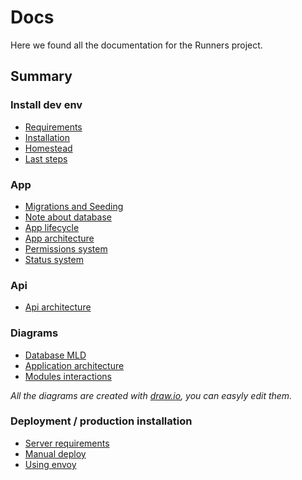 # Docs

Here we found all the documentation for the Runners project.

## Summary

### Install dev env
* [Requirements](install/requirements.md)
* [Installation](install/install.md)
* [Homestead](install/homestead.md)
* [Last steps](install/getready.md)

### App
* [Migrations and Seeding](app/migrationAndSeeding.md)
* [Note about database](app/database.md)
* [App lifecycle](app/lifecycle.md)
* [App architecture](app/architecture.md)
* [Permissions system](app/permissions.md)
* [Status system](app/status.md)

### Api

* [Api architecture](api/arch.md)

### Diagrams

* [Database MLD](diagrams/databaseMLD.png)
* [Application architecture](diagrams/arch.png)
* [Modules interactions](diagrams/modules.png)

*All the diagrams are created with [draw.io](draw.io), you can easyly edit them.*

### Deployment / production installation
* [Server requirements](deploy/requirements.md)
* [Manual deploy](deploy/manual.md)
* [Using envoy](deploy/envoy.md)
